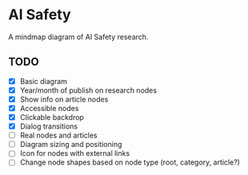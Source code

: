 # AI Safety

A mindmap diagram of AI Safety research.

## TODO

- [x] Basic diagram
- [x] Year/month of publish on research nodes
- [x] Show info on article nodes
- [x] Accessible nodes
- [x] Clickable backdrop
- [x] Dialog transitions
- [ ] Real nodes and articles
- [ ] Diagram sizing and positioning
- [ ] Icon for nodes with external links
- [ ] Change node shapes based on node type (root, category, article?)

